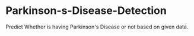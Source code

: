 # Parkinson-s-Disease-Detection
Predict Whether is having Parkinson's Disease or not based on given data.
